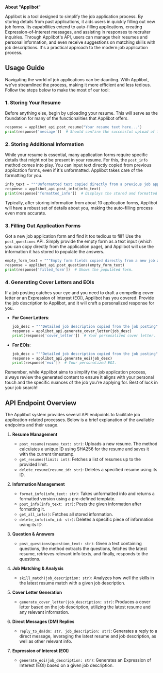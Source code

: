 **About "Applibot"**

Applibot is a tool designed to simplify the job application process. By storing details from past applications, it aids users in quickly filling out new job forms. Its capabilities extend to auto-filling applications, creating Expression-of-Interest messages, and assisting in responses to recruiter inquiries. Through Applibot's API, users can manage their resumes and personal information, and even receive suggestions on matching skills with job descriptions. It's a practical approach to the modern job application process.

## Usage Guide

Navigating the world of job applications can be daunting. With Applibot, we've streamlined the process, making it more efficient and less tedious. Follow the steps below to make the most of our tool:

### 1. **Storing Your Resume**

Before anything else, begin by uploading your resume. This will serve as the foundation for many of the functionalities that Applibot offers.

```python
response = applibot_api.post_resume("Your resume text here...")
print(response['message'])  # Should confirm the successful upload of the resume.
```

### 2. **Storing Additional Information**

While your resume is essential, many application forms require specific details that might not be present in your resume. For this, the `post_info` method comes into play. You can input text directly copied from previous application forms, even if it's unformatted. Applibot takes care of the formatting for you.

```python
info_text = """Unformatted text copied directly from a previous job application form"""
response = applibot_api.post_info(info_text)
print(response['formatted_info'])  # Displays the stored and formatted information.
```

Typically, after storing information from about 10 application forms, Applibot will have a robust set of details about you, making the auto-filling process even more accurate.

### 3. **Filling Out Application Forms**

Got a new job application form and find it too tedious to fill? Use the `post_questions` API. Simply provide the empty form as a text input (which you can copy directly from the application page), and Applibot will use the information it has stored to populate the answers.

```python
empty_form_text = """Empty form fields copied directly from a new job application form"""
response = applibot_api.post_questions(empty_form_text)
print(response['filled_form'])  # Shows the populated form.
```

### 4. **Generating Cover Letters and EOIs**

If a job posting catches your eye and you need to draft a compelling cover letter or an Expression of Interest (EOI), Applibot has you covered. Provide the job description to Applibot, and it will craft a personalized response for you.

- **For Cover Letters**:

  ```python
  job_desc = """Detailed job description copied from the job posting"""
  response = applibot_api.generate_cover_letter(job_desc)
  print(response['cover_letter'])  # Your personalized cover letter.
  ```

- **For EOIs**:

  ```python
  job_desc = """Detailed job description copied from the job posting"""
  response = applibot_api.generate_eoi(job_desc)
  print(response['eoi'])  # Your personalized EOI.
  ```

Remember, while Applibot aims to simplify the job application process, always review the generated content to ensure it aligns with your personal touch and the specific nuances of the job you're applying for. Best of luck in your job search!


## API Endpoint Overview

The Applibot system provides several API endpoints to facilitate job application-related processes. Below is a brief explanation of the available endpoints and their usage.

1. **Resume Management**
   - `post_resume(resume_text: str)`: Uploads a new resume. The method calculates a unique ID using SHA256 for the resume and saves it with the current timestamp.
   - `get_resumes(limit: int)`: Fetches a list of resumes up to the provided limit.
   - `delete_resume(resume_id: str)`: Deletes a specified resume using its ID.

2. **Information Management**
   - `format_info(info_text: str)`: Takes unformatted info and returns a formatted version using a pre-defined template.
   - `post_info(info_text: str)`: Posts the given information after formatting it.
   - `get_all_info()`: Fetches all stored information.
   - `delete_info(info_id: str)`: Deletes a specific piece of information using its ID.

3. **Question & Answers**
   - `post_questions(question_text: str)`: Given a text containing questions, the method extracts the questions, fetches the latest resume, retrieves relevant info texts, and finally, responds to the questions.

4. **Job Matching & Analysis**
   - `skill_match(job_description: str)`: Analyzes how well the skills in the latest resume match with a given job description.

5. **Cover Letter Generation**
   - `generate_cover_letter(job_description: str)`: Produces a cover letter based on the job description, utilizing the latest resume and any relevant information.

6. **Direct Messages (DM) Replies**
   - `reply_to_dm(dm: str, job_description: str)`: Generates a reply to a direct message, leveraging the latest resume and job description, as well as other relevant info.

7. **Expression of Interest (EOI)**
   - `generate_eoi(job_description: str)`: Generates an Expression of Interest (EOI) based on a given job description.